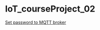 # IoT_courseProject_02

[Set password to MQTT broker](https://diyi0t.com/microcontroller-to-raspberry-pi-wifi-mqtt-communication/)
